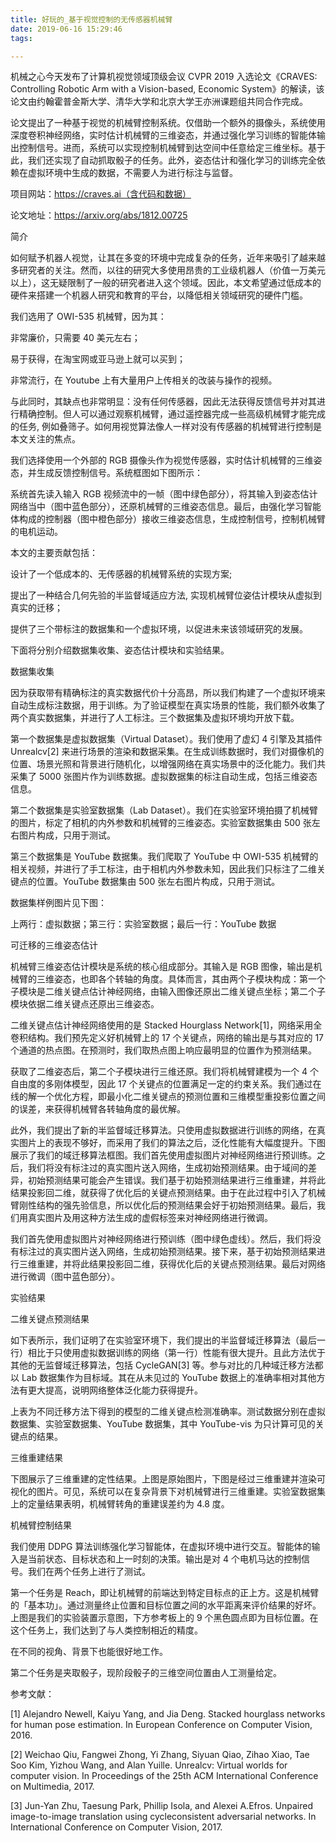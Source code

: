 ```yaml
---
title: 好玩的_基于视觉控制的无传感器机械臂
date: 2019-06-16 15:29:46
tags:

---
```


机械之心今天发布了计算机视觉领域顶级会议 CVPR 2019 入选论文《CRAVES: Controlling Robotic Arm with a Vision-based, Economic System》的解读，该论文由约翰霍普金斯大学、清华大学和北京大学王亦洲课题组共同合作完成。  

论文提出了一种基于视觉的机械臂控制系统。仅借助一个额外的摄像头，系统使用深度卷积神经网络，实时估计机械臂的三维姿态，并通过强化学习训练的智能体输出控制信号。进而，系统可以实现控制机械臂到达空间中任意给定三维坐标。基于此，我们还实现了自动抓取骰子的任务。此外，姿态估计和强化学习的训练完全依赖在虚拟环境中生成的数据，不需要人为进行标注与监督。

项目网站：https://craves.ai（含代码和数据）

论文地址：https://arxiv.org/abs/1812.00725

简介

如何赋予机器人视觉，让其在多变的环境中完成复杂的任务，近年来吸引了越来越多研究者的关注。然而，以往的研究大多使用昂贵的工业级机器人（价值一万美元以上），这无疑限制了一般的研究者进入这个领域。因此，本文希望通过低成本的硬件来搭建一个机器人研究和教育的平台，以降低相关领域研究的硬件门槛。

我们选用了 OWI-535 机械臂，因为其：

非常廉价，只需要 40 美元左右；

易于获得，在淘宝网或亚马逊上就可以买到；

非常流行，在 Youtube 上有大量用户上传相关的改装与操作的视频。

与此同时，其缺点也非常明显：没有任何传感器，因此无法获得反馈信号并对其进行精确控制。但人可以通过观察机械臂，通过遥控器完成一些高级机械臂才能完成的任务, 例如叠筛子。如何用视觉算法像人一样对没有传感器的机械臂进行控制是本文关注的焦点。

我们选择使用一个外部的 RGB 摄像头作为视觉传感器，实时估计机械臂的三维姿态，并生成反馈控制信号。系统框图如下图所示：



系统首先读入输入 RGB 视频流中的一帧（图中绿色部分），将其输入到姿态估计网络当中（图中蓝色部分），还原机械臂的三维姿态信息。最后，由强化学习智能体构成的控制器（图中橙色部分）接收三维姿态信息，生成控制信号，控制机械臂的电机运动。

本文的主要贡献包括：

设计了一个低成本的、无传感器的机械臂系统的实现方案;

提出了一种结合几何先验的半监督域适应方法, 实现机械臂位姿估计模块从虚拟到真实的迁移；

提供了三个带标注的数据集和一个虚拟环境，以促进未来该领域研究的发展。

下面将分别介绍数据集收集、姿态估计模块和实验结果。

数据集收集

因为获取带有精确标注的真实数据代价十分高昂，所以我们构建了一个虚拟环境来自动生成标注数据，用于训练。为了验证模型在真实场景的性能，我们额外收集了两个真实数据集，并进行了人工标注。三个数据集及虚拟环境均开放下载。

第一个数据集是虚拟数据集（Virtual Dataset）。我们使用了虚幻 4 引擎及其插件 Unrealcv[2] 来进行场景的渲染和数据采集。在生成训练数据时，我们对摄像机的位置、场景光照和背景进行随机化，以增强网络在真实场景中的泛化能力。我们共采集了 5000 张图片作为训练数据。虚拟数据集的标注自动生成，包括三维姿态信息。

第二个数据集是实验室数据集（Lab Dataset）。我们在实验室环境拍摄了机械臂的图片，标定了相机的内外参数和机械臂的三维姿态。实验室数据集由 500 张左右图片构成，只用于测试。

第三个数据集是 YouTube 数据集。我们爬取了 YouTube 中 OWI-535 机械臂的相关视频，并进行了手工标注，由于相机内外参数未知，因此我们只标注了二维关键点的位置。YouTube 数据集由 500 张左右图片构成，只用于测试。

数据集样例图片见下图：



上两行：虚拟数据；第三行：实验室数据；最后一行：YouTube 数据

可迁移的三维姿态估计

机械臂三维姿态估计模块是系统的核心组成部分。其输入是 RGB 图像，输出是机械臂的三维姿态，也即各个转轴的角度。具体而言，其由两个子模块构成：第一个子模块是二维关键点估计神经网络，由输入图像还原出二维关键点坐标；第二个子模块依据二维关键点还原出三维姿态。

二维关键点估计神经网络使用的是 Stacked Hourglass Network[1]，网络采用全卷积结构。我们预先定义好机械臂上的 17 个关键点，网络的输出是与其对应的 17 个通道的热点图。在预测时，我们取热点图上响应最明显的位置作为预测结果。

获取了二维姿态后，第二个子模块进行三维还原。我们将机械臂建模为一个 4 个自由度的多刚体模型，因此 17 个关键点的位置满足一定的约束关系。我们通过在线的解一个优化方程，即最小化二维关键点的预测位置和三维模型重投影位置之间的误差，来获得机械臂各转轴角度的最优解。

此外，我们提出了新的半监督域迁移算法。只使用虚拟数据进行训练的网络，在真实图片上的表现不够好，而采用了我们的算法之后，泛化性能有大幅度提升。下图展示了我们的域迁移算法框图。我们首先使用虚拟图片对神经网络进行预训练。之后，我们将没有标注过的真实图片送入网络，生成初始预测结果。由于域间的差异，初始预测结果可能会产生错误。我们基于初始预测结果进行三维重建，并将此结果投影回二维，就获得了优化后的关键点预测结果。由于在此过程中引入了机械臂刚性结构的强先验信息，所以优化后的预测结果会好于初始预测结果。最后，我们用真实图片及用这种方法生成的虚假标签来对神经网络进行微调。



我们首先使用虚拟图片对神经网络进行预训练（图中绿色虚线）。然后，我们将没有标注过的真实图片送入网络，生成初始预测结果。接下来，基于初始预测结果进行三维重建，并将此结果投影回二维，获得优化后的关键点预测结果。最后对网络进行微调（图中蓝色部分）。

实验结果

二维关键点预测结果

如下表所示，我们证明了在实验室环境下，我们提出的半监督域迁移算法（最后一行）相比于只使用虚拟数据训练的网络（第一行）性能有很大提升。且此方法优于其他的无监督域迁移算法，包括 CycleGAN[3] 等。参与对比的几种域迁移方法都以 Lab 数据集作为目标域。其在从未见过的 YouTube 数据上的准确率相对其他方法有更大提高，说明网络整体泛化能力获得提升。

上表为不同迁移方法下得到的模型的二维关键点检测准确率。测试数据分别在虚拟数据集、实验室数据集、YouTube 数据集，其中 YouTube-vis 为只计算可见的关键点的结果。

三维重建结果

下图展示了三维重建的定性结果。上图是原始图片，下图是经过三维重建并渲染可视化的图片。可见，系统可以在复杂背景下对机械臂进行三维重建。实验室数据集上的定量结果表明，机械臂转角的重建误差约为 4.8 度。

机械臂控制结果

我们使用 DDPG 算法训练强化学习智能体，在虚拟环境中进行交互。智能体的输入是当前状态、目标状态和上一时刻的决策。输出是对 4 个电机马达的控制信号。我们在两个任务上进行了测试。

第一个任务是 Reach，即让机械臂的前端达到特定目标点的正上方。这是机械臂的「基本功」。通过测量终止位置和目标位置之间的水平距离来评价结果的好坏。上图是我们的实验装置示意图，下方参考板上的 9 个黑色圆点即为目标位置。在这个任务上，我们达到了与人类控制相近的精度。



在不同的视角、背景下也能很好地工作。



第二个任务是夹取骰子，现阶段骰子的三维空间位置由人工测量给定。



参考文献：

[1] Alejandro Newell, Kaiyu Yang, and Jia Deng. Stacked hourglass networks for human pose estimation. In European Conference on Computer Vision, 2016.

[2] Weichao Qiu, Fangwei Zhong, Yi Zhang, Siyuan Qiao, Zihao Xiao, Tae Soo Kim, Yizhou Wang, and Alan Yuille. Unrealcv: Virtual worlds for computer vision. In Proceedings of the 25th ACM International Conference on Multimedia, 2017.

[3] Jun-Yan Zhu, Taesung Park, Phillip Isola, and Alexei A.Efros. Unpaired image-to-image translation using cycleconsistent adversarial networks. In International Conference on Computer Vision, 2017.

